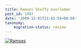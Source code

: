 ```yaml
---
title: Ramses Shaffy overleden
post_id: 1097
date: '2009-12-01T21:42:50+00:00'
taxonomy:
    migration-status: review
---
```

[![](/wp-content/uploads/2009/12/ramses.jpg "Ramses")](/wp-content/uploads/2009/12/ramses.jpg)